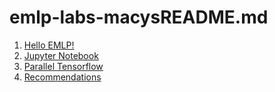 # emlp-labs-macysREADME.md

1. [Hello EMLP!](./hello-world/hello-world.md)
2. [Jupyter Notebook](./jupyter/jupyter-notebook.md)
3. [Parallel Tensorflow](./parallel-tensorflow/README.md)
4. [Recommendations](./als/park-als.md)
